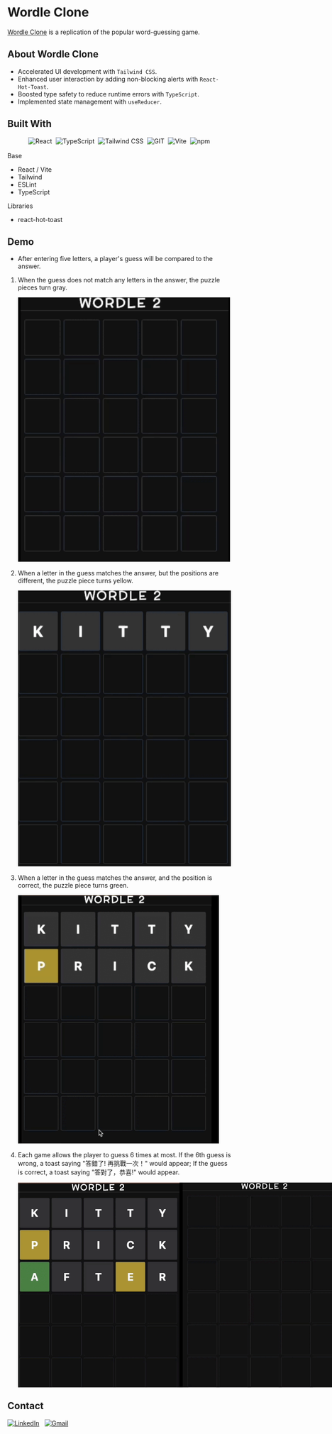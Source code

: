 # Wordle Clone
[Wordle Clone](https://wordle-sail--wordle-4lmsa6dh.web.app) is a replication of the popular word-guessing game.

## About Wordle Clone
- Accelerated UI development with ``Tailwind CSS``.
- Enhanced user interaction by adding non-blocking alerts with ``React-Hot-Toast``.
- Boosted type safety to reduce runtime errors with ``TypeScript``.
- Implemented state management with ``useReducer``.

## Built With
<div style="display:flex; justify-content: center; margin-bottom: 16px; gap: 8px;">
   <img src="https://img.shields.io/badge/React-61DAFB.svg?style=for-the-badge&logo=React&logoColor=black" alt="React"/> 
   <img src="https://img.shields.io/badge/TypeScript-3178C6.svg?style=for-the-badge&logo=TypeScript&logoColor=white" alt="TypeScript"/>
   <img src="https://img.shields.io/badge/Tailwind%20CSS-06B6D4.svg?style=for-the-badge&logo=Tailwind-CSS&logoColor=white" alt="Tailwind CSS"/>
   <img src="https://img.shields.io/badge/Git-F05032.svg?style=for-the-badge&logo=Git&logoColor=white" alt="GIT"/>
   <img src="https://img.shields.io/badge/Vite-646CFF.svg?style=for-the-badge&logo=Vite&logoColor=white" alt="Vite">
   <img src="https://img.shields.io/badge/npm-CB3837.svg?style=for-the-badge&logo=npm&logoColor=white" alt="npm" />
</div>

Base

- React / Vite
- Tailwind
- ESLint
- TypeScript

Libraries

- react-hot-toast

## Demo

- After entering five letters, a player's guess will be compared to the answer.
<ol>
    <li>
        <p>When the guess does not match any letters in the answer, the puzzle pieces turn gray.</p>
        <img src="public/assets/no-match.gif" />
    </li>
    <li>
        <p>When a letter in the guess matches the answer, but the positions are different, the puzzle piece turns yellow.</p>
        <img src="public/assets/letter-match-position-wrong.gif" />
    </li>
     <li>
        <p>When a letter in the guess matches the answer, and the position is correct, the puzzle piece turns green.</p>
        <img src="public/assets/letter-and-position-match.gif"/>
    </li>
     <li>
        <p>Each game allows the player to guess 6 times at most. If the 6th guess is wrong, a toast saying "答錯了! 再挑戰一次！"  would appear; If the guess is correct, a toast saying "答對了，恭喜!" would appear.</p>
        <div style="display: flex;">
            <img align="top" src="public/assets/correct-guess.gif"/>
            <img align="top" src="public/assets/wrong-guess.gif"/>
        </div>
    </li>
</ol>

## Contact
<div style="display:flex; gap: 12px">
   <a href="https://www.linkedin.com/in/sailliaodev/">
      <img src="https://img.shields.io/badge/LinkedIn-0A66C2.svg?style=for-the-badge&logo=LinkedIn&logoColor=white" alt="LinkedIn"/>
   </a>
   <a href="mailto:liaoleon000513@gmail.com">
      <img src="https://img.shields.io/badge/Gmail-EA4335.svg?style=for-the-badge&logo=Gmail&logoColor=white" alt="Gmail"/>
   </a>
</div>
